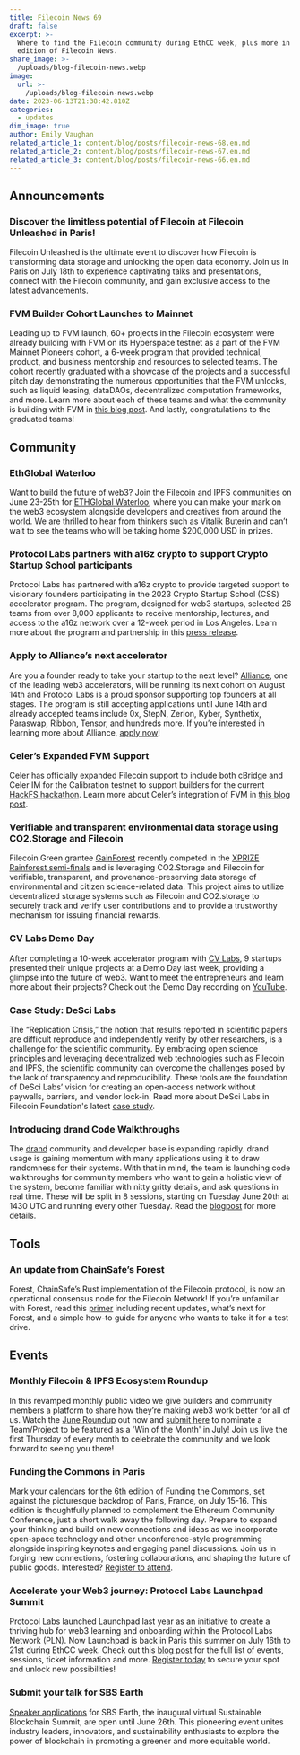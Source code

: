 ```yaml
---
title: Filecoin News 69
draft: false
excerpt: >-
  Where to find the Filecoin community during EthCC week, plus more in this
  edition of Filecoin News.
share_image: >-
  /uploads/blog-filecoin-news.webp
image:
  url: >-
    /uploads/blog-filecoin-news.webp
date: 2023-06-13T21:38:42.810Z
categories:
  - updates
dim_image: true
author: Emily Vaughan
related_article_1: content/blog/posts/filecoin-news-68.en.md
related_article_2: content/blog/posts/filecoin-news-67.en.md
related_article_3: content/blog/posts/filecoin-news-66.en.md
---
```


## Announcements

### Discover the limitless potential of Filecoin at Filecoin Unleashed in Paris! 

Filecoin Unleashed is the ultimate event to discover how Filecoin is transforming data storage and unlocking the open data economy. Join us in Paris on July 18th to experience captivating talks and presentations, connect with the Filecoin community, and gain exclusive access to the latest advancements.

### FVM Builder Cohort Launches to Mainnet

Leading up to FVM launch, 60+ projects in the Filecoin ecosystem were already building with FVM on its Hyperspace testnet as a part of the FVM Mainnet Pioneers cohort, a 6-week program that provided technical, product, and business mentorship and resources to selected teams. The cohort recently graduated with a showcase of the projects and a successful pitch day demonstrating the numerous opportunities that the FVM unlocks, such as liquid leasing, dataDAOs, decentralized computation frameworks, and more. Learn more about each of these teams and what the community is building with FVM in [this blog post](https://filecoin.io/blog/posts/filecoin-virtual-machine-fvm-builder-cohort-launches-to-mainnet/). And lastly, congratulations to the graduated teams! 

## Community 

### EthGlobal Waterloo

​​Want to build the future of web3? Join the Filecoin and IPFS communities on June 23-25th for [ETHGlobal Waterloo](https://ethglobal.com/events/waterloo2023), where you can make your mark on the web3 ecosystem alongside developers and creatives from around the world. We are thrilled to hear from thinkers such as Vitalik Buterin and can’t wait to see the teams who will be taking home $200,000 USD in prizes.

### Protocol Labs partners with a16z crypto to support Crypto Startup School participants

Protocol Labs has partnered with a16z crypto to provide targeted support to visionary founders participating in the 2023 Crypto Startup School (CSS) accelerator program. The program, designed for web3 startups, selected 26 teams from over 8,000 applicants to receive mentorship, lectures, and access to the a16z network over a 12-week period in Los Angeles. Learn more about the program and partnership in this [press release](https://www.prnewswire.com/news-releases/protocol-labs-partners-with-a16z-crypto-to-support-crypto-startup-school-participants-301846554.html). 

### Apply to Alliance’s next accelerator 

Are you a founder ready to take your startup to the next level? [Alliance](https://alliance.xyz/), one of the leading web3 accelerators, will be running its next cohort on August 14th and Protocol Labs is a proud sponsor supporting top founders at all stages. The program is still accepting applications until June 14th and already accepted teams include 0x, StepN, Zerion, Kyber, Synthetix, Paraswap, Ribbon, Tensor, and hundreds more. If you’re interested in learning more about Alliance, [apply now](https://alliance.xyz/apply)!

### Celer’s Expanded FVM Support

Celer has officially expanded Filecoin support to include both cBridge and Celer IM for the Calibration testnet to support builders for the current [HackFS hackathon](https://ethglobal.com/events/hackfs2023). Learn more about Celer’s integration of FVM in [this blog post](https://blog.celer.network/2023/03/20/celer-cbridge-and-im-support-launched-on-the-filecoin-virtual-machine-fvm/). 

### Verifiable and transparent environmental data storage using CO2.Storage and Filecoin

Filecoin Green grantee [GainForest](https://www.gainforest.earth/) recently competed in the [XPRIZE Rainforest semi-finals](https://www.xprize.org/prizes/rainforest) and is leveraging CO2.Storage and Filecoin for verifiable, transparent, and provenance-preserving data storage of environmental and citizen science-related data. This project aims to utilize decentralized storage systems such as Filecoin and CO2.storage to securely track and verify user contributions and to provide a trustworthy mechanism for issuing financial rewards.

### CV Labs Demo Day

After completing a 10-week accelerator program with [CV Labs](https://www.cvlabs.com/), 9 startups presented their unique projects at a Demo Day last week, providing a glimpse into the future of web3. Want to meet the entrepreneurs and learn more about their projects? Check out the Demo Day recording on [YouTube](https://www.youtube.com/watch?v=XLh3t3ZAd-w&feature=youtu.be).

### Case Study: DeSci Labs

The “Replication Crisis,” the notion that results reported in scientific papers are difficult reproduce and independently verify by other researchers, is a challenge for the scientific community. By embracing open science principles and leveraging decentralized web technologies such as Filecoin and IPFS, the scientific community can overcome the challenges posed by the lack of transparency and reproducibility. These tools are the foundation of DeSci Labs’ vision for creating an open-access network without paywalls, barriers, and vendor lock-in. Read more about DeSci Labs in Filecoin Foundation's latest [case study](https://fil-foundation.on.fleek.co/hosting/FF-CaseStudy-DeSci.pdf). 

### Introducing drand Code Walkthroughs 

The [drand](https://drand.love/) community and developer base is expanding rapidly. drand usage is gaining momentum with many applications using it to draw randomness for their systems. With that in mind, the team is launching code walkthroughs for community members who want to gain a holistic view of the system, become familiar with nitty gritty details, and ask questions in real time. These will be split in 8 sessions, starting on Tuesday June 20th at 1430 UTC and running every other Tuesday. Read the [blogpost](https://drand.love/blog/2023/06/06/announcing-the-drand-code-walkthroughs/) for more details.

## Tools 

### An update from ChainSafe’s Forest

Forest, ChainSafe’s Rust implementation of the Filecoin protocol, is now an operational consensus node for the Filecoin Network! If you’re unfamiliar with Forest, read this [primer](https://blog.chainsafe.io/into-the-forest-7076301d6f18) including recent updates, what’s next for Forest, and a simple how-to guide for anyone who wants to take it for a test drive.

## Events 

### Monthly Filecoin & IPFS Ecosystem Roundup

In this revamped monthly public video we give builders and community members a platform to share how they’re making web3 work better for all of us. Watch the [June Roundup](https://www.youtube.com/watch?v=pXRr6X12nLQ) out now and [submit here](https://airtable.com/shrcadO9WAnQ5nJvA) to nominate a Team/Project to be featured as a 'Win of the Month' in July! Join us live the first Thursday of every month to celebrate the community and we look forward to seeing you there!

### Funding the Commons in Paris

Mark your calendars for the 6th edition of [Funding the Commons](https://fundingthecommons.io/), set against the picturesque backdrop of Paris, France, on July 15-16. This edition is thoughtfully planned to complement the Ethereum Community Conference, just a short walk away the following day. Prepare to expand your thinking and build on new connections and ideas as we incorporate open-space technology and other unconference-style programming alongside inspiring keynotes and engaging panel discussions. Join us in forging new connections, fostering collaborations, and shaping the future of public goods. Interested? [Register to attend](https://lu.ma/t96plcws).

### Accelerate your Web3 journey: Protocol Labs Launchpad Summit

Protocol Labs launched Launchpad last year as an initiative to create a thriving hub for web3 learning and onboarding within the Protocol Labs Network (PLN). Now Launchpad is back in Paris this summer on July 16th to 21st during EthCC week. Check out this [blog post](https://protocol.ai/blog/launchpad-summit-paris-2023/) for the full list of events, sessions, ticket information and more. [Register today](https://notionforms.io/forms/lp-summit-registration-paris-2023) to secure your spot and unlock new possibilities!

### Submit your talk for SBS Earth

[Speaker applications](https://airtable.com/shrDMbSOehx2XDiho) for SBS Earth, the inaugural virtual Sustainable Blockchain Summit, are open until June 26th. This pioneering event unites industry leaders, innovators, and sustainability enthusiasts to explore the power of blockchain in promoting a greener and more equitable world.
